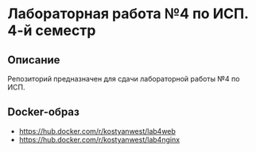Лабораторная работа №4 по ИСП. 4-й семестр
==========================================

Описание
--------
Репозиторий предназначен для сдачи лабораторной работы №4 по ИСП.

## Docker-образ
- https://hub.docker.com/r/kostyanwest/lab4web
- https://hub.docker.com/r/kostyanwest/lab4nginx
